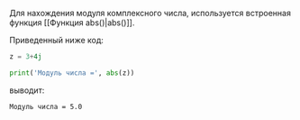 Для нахождения модуля комплексного числа, используется встроенная функция [[Функция abs()|abs()]].

Приведенный ниже код:

```python
z = 3+4j

print('Модуль числа =', abs(z))
```

выводит:

```no-highlight
Модуль числа = 5.0
```

 
